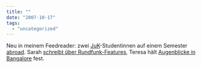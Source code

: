 ```yaml
---
title: ""
date: "2007-10-17"
tags: 
  - "uncategorized"
---
```


Neu in meinem Feedreader: zwei [JuK](http://www.fh-joanneum.at/aw/home/Studienangebot/fachbereich_internationale_wirtschaft/~czf/juk/?lan=de "Journalismus und Unternehmenskommunikation | Journalismus und Unternehmenskommunikation | FH JOANNEUM Gesellschaft mbH :: University of applied sciences")\-Studentinnen auf einem Semester [abroad](http://www.innovationsinnewspapers.com/index.php/2007/10/05/the-future-of-journalism-education-and-the-journalism-education-of-the-future/ "THE FUTURE OF JOURNALISM EDUCATION AND THE JOURNALISM EDUCATION OF THE FUTURE at WHAT'S NEXT: INNOVATIONS IN NEWSPAPERS"). Sarah [schreibt über Rundfunk-Features](http://fietscha.blogspot.com/ "fietscha"), Teresa hält [Augenblicke in Bangalore](http://teresabrandstetter.blogspot.com/ "Indian entsophter") fest.
